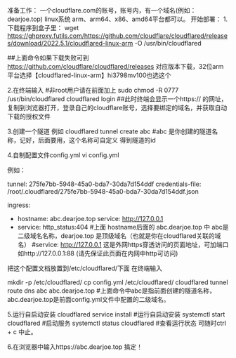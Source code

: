 准备工作：
一个cloudflare.com的账号，账号内，有一个域名(例如：dearjoe.top)
linux系统 arm、arm64、x86、amd64平台都可以。
开始部署：
1.下载程序到盒子里：
wget https://ghproxy.futils.com/https://github.com/cloudflare/cloudflared/releases/download/2022.5.1/cloudflared-linux-arm -O /usr/bin/cloudflared

##上面命令如果下载失败可到 https://github.com/cloudflare/cloudflared/releases 对应版本下载，32位arm平台选择【cloudflared-linux-arm】hi3798mv100也选这个


2.在终端输入 #非root用户请在前面加上 sudo
chmod -R 0777 /usr/bin/cloudflared
cloudflared login
##此时终端会显示一个https:// 的网址，复制到浏览器打开，登录自己的cloudflare账号，选择要绑定的域名，并获取自动下载的授权文件



3.创建一个隧道
例如
cloudflared tunnel create abc #abc 是你创建的隧道名称，记好，后面要用，这个名称可自定义
得到隧道的id


4.自制配置文件config.yml
vi config.yml

例如：

tunnel: 275fe7bb-5948-45a0-bda7-30da7d154ddf
credentials-file: /root/.cloudflared/275fe7bb-5948-45a0-bda7-30da7d154ddf.json

ingress:
  - hostname: abc.dearjoe.top
    service: http://127.0.0.1
  - service: http_status:404
#上面 hostname后面的 abc.dearjoe.top 中 abc是二级域名名称，dearjoe.top 是顶级域名（也就是你在cloudflared关联的域名）
#service: http://127.0.0.1 这是外网https穿透访问的页面地址，可加端口如http://127.0.0.1:88 (请先保证此页面在内网中http可访问)

把这个配置文档放置到/etc/cloudflared/下面
在终端输入

mkdir -p /etc/cloudflared/
cp config.yml /etc/cloudflared/
cloudflared tunnel route dns abc abc.dearjoe.top
#上面命令中abc是指前面创建的隧道名称，abc.dearjoe.top是前面config.yml文件中配置的二级域名。


5.运行自启动安装
cloudflared service install    #运行自启动安装
systemctl start cloudflared    #启动服务
systemctl status cloudflared   #查看运行状态  可随时ctrl + c 中止。



6.在浏览器中输入https://abc.dearjoe.top
搞定！